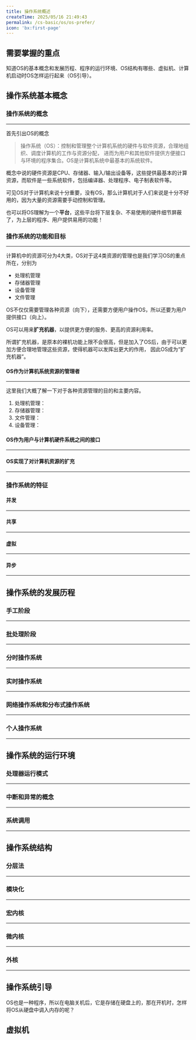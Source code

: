 ```yaml
---
title: 操作系统概述
createTime: 2025/05/16 21:49:43
permalink: /cs-basic/os/os-prefer/
icon: 'bx:first-page'
---
```

## 需要掌握的重点
知道OS的基本概念和发展历程、程序的运行环境、OS结构有哪些、虚拟机、计算机启动时OS怎样运行起来（OS引导）。

## 操作系统基本概念
### 操作系统的概念
---
首先引出OS的概念

> 操作系统（OS）：控制和管理整个计算机系统的硬件与软件资源，合理地组织、调度计算机的工作与资源分配，
> 进而为用户和其他软件提供方便接口与环境的程序集合。OS是计算机系统中最基本的系统软件。

概念中说的硬件资源是CPU、存储器、输入/输出设备等，这些提供最基本的计算资源，而软件是一些系统软件，包括编译器、处理程序、电子制表软件等。

可见OS对于计算机来说十分重要，没有OS，那么计算机对于人们来说是十分不好用的，因为大量的资源需要手动控制和管理。

也可以将OS理解为一个**平台**，这些平台将下层复杂、不易使用的硬件细节屏蔽了，为上层的程序、用户提供易用的功能！

### 操作系统的功能和目标
---
计算机中的资源可分为4大类，OS对于这4类资源的管理也是我们学习OS的重点所在，分别为

- 处理机管理
- 存储器管理
- 设备管理
- 文件管理

OS不仅仅需要管理各种资源（向下），还需要方便用户操作OS，所以还要为用户提供接口（向上）。

OS可以用来**扩充机器**，以提供更方便的服务、更高的资源利用率。

所谓扩充机器，是原本的裸机功能上限不会很高，但是加入了OS后，由于可以更加方便合理地管理这些资源，使得机器可以发挥出更大的作用，
因此OS成为“扩充机器”。

#### OS作为计算机系统资源的管理者
---
这里我们大概了解一下对于各种资源管理的目的和主要内容。

1. 处理机管理：
2. 存储器管理：
3. 文件管理：
4. 设备管理：

#### OS作为用户与计算机硬件系统之间的接口
---

#### OS实现了对计算机资源的扩充
---

### 操作系统的特征
#### 并发
---

#### 共享
---

#### 虚拟
---

#### 异步
---

## 操作系统的发展历程

### 手工阶段
---

### 批处理阶段
---

### 分时操作系统
---

### 实时操作系统
---

### 网络操作系统和分布式操作系统
---

### 个人操作系统
---

## 操作系统的运行环境
### 处理器运行模式
---

### 中断和异常的概念
---

### 系统调用
---

## 操作系统结构
### 分层法
---

### 模块化
---

### 宏内核
---

### 微内核
---

### 外核
---

## 操作系统引导
OS也是一种程序，所以在电脑关机后，它是存储在硬盘上的，那在开机时，怎样将OS从硬盘中调入内存的呢？



## 虚拟机

